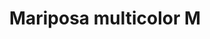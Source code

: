 ---
title: Mariposa multicolor M
date: 
draft: false

# descripcion
description : Dije de plata 925 y nácar

materials: Plata 925

color: Plateado y nácar multicolor

dimensions: 2cm largo

code: 02-25-0624

type: "Dijes"

categories: []

price: $4.760,00

price_eftvo: $4.050,00

# Images
# first image will be shown in the product page
images:
  # - image: "images/path_to_image"
  # La ubicacion de las imagenes es imagenes/Dijes/Dijes.Nácar/02-25-0624-mariposa-multicolor-m
  - image: "./images/dijes/nácar/02-25-0624.JPG"
---